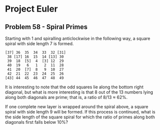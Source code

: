 # Project Euler

## Problem 58 - Spiral Primes

Starting with 1 and spiralling anticlockwise in the following way, a square spiral with side length 7 is formed.

    [37] 36  35  34  33  32 [31]
     38 [17] 16  15  14 [13] 30
     39  18  [5]  4  [3] 12  29
     40  19   6   1   2  11  28
     41  20  [7]  8   9  10  27
     42  21  22  23  24  25  26
    [43] 44  45  46  47  48  49

It is interesting to note that the odd squares lie along the bottom right diagonal, but what is more interesting is that 8 out of the 13 numbers lying along both diagonals are prime; that is, a ratio of 8/13 ≈ 62%.

If one complete new layer is wrapped around the spiral above, a square spiral with side length 9 will be formed.
If this process is continued, what is the side length of the square spiral for which the ratio of primes along both diagonals first falls below 10%?
